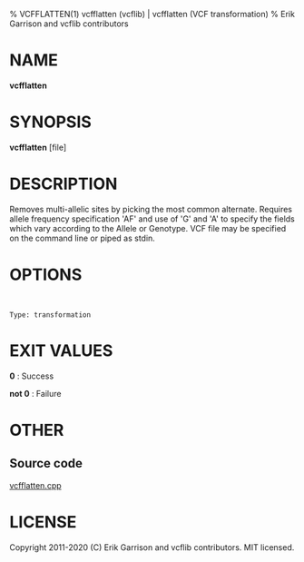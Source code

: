 % VCFFLATTEN(1) vcfflatten (vcflib) | vcfflatten (VCF transformation)
% Erik Garrison and vcflib contributors

# NAME

**vcfflatten**

# SYNOPSIS

**vcfflatten** [file]

# DESCRIPTION

Removes multi-allelic sites by picking the most common alternate. Requires allele frequency specification 'AF' and use of 'G' and 'A' to specify the fields which vary according to the Allele or Genotype. VCF file may be specified on the command line or piped as stdin.



# OPTIONS

```


Type: transformation

```





# EXIT VALUES

**0**
: Success

**not 0**
: Failure

# OTHER

## Source code

[vcfflatten.cpp](https://github.com/vcflib/vcflib/blob/master/src/vcfflatten.cpp)

# LICENSE

Copyright 2011-2020 (C) Erik Garrison and vcflib contributors. MIT licensed.

<!--
  Created with ./scripts/bin2md.rb scripts/bin2md-template.erb
-->
